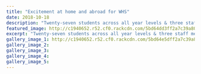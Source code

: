 ```yaml
---
title: "Excitement at home and abroad for WHS"
date: 2018-10-18
description: "Twenty-seven students across all year levels & three staff members travelled to one of our overseas sister schools in China."
featured_image: http://c1940652.r52.cf0.rackcdn.com/5bd64dd3ff2a7c39a8000122/China-trip-400-4.jpg
excerpt: "Twenty-seven students across all year levels & three staff members travelled on a sixteen-day trip via Beijing & the Great Wall to one of our overseas sister schools in Xuzhou, China."
gallery_image_1: http://c1940652.r52.cf0.rackcdn.com/5bd64e5dff2a7c39a8000124/Sophia-and-Trophy.jpg
gallery_image_2: 
gallery_image_3: 
gallery_image_4: 
gallery_image_5: 
---
```

